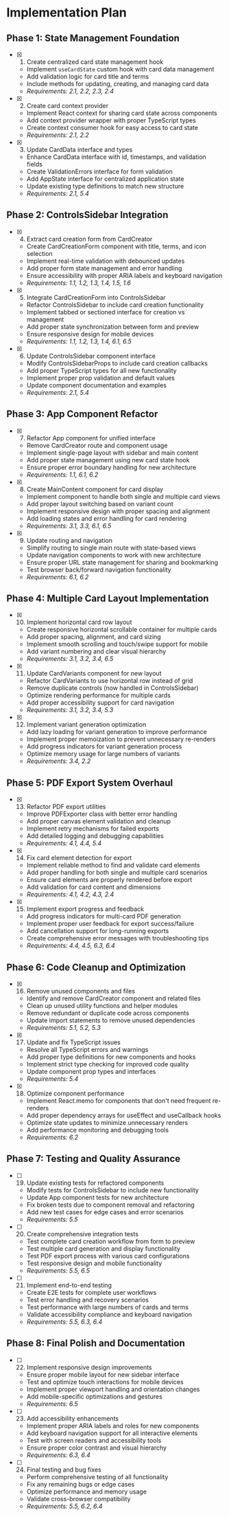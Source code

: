 # Implementation Plan

## Phase 1: State Management Foundation

- [x] 1. Create centralized card state management hook
  - Implement `useCardState` custom hook with card data management
  - Add validation logic for card title and terms
  - Include methods for updating, creating, and managing card data
  - _Requirements: 2.1, 2.2, 2.3, 2.4_

- [x] 2. Create card context provider
  - Implement React context for sharing card state across components
  - Add context provider wrapper with proper TypeScript types
  - Create context consumer hook for easy access to card state
  - _Requirements: 2.1, 2.2_

- [x] 3. Update CardData interface and types
  - Enhance CardData interface with id, timestamps, and validation fields
  - Create ValidationErrors interface for form validation
  - Add AppState interface for centralized application state
  - Update existing type definitions to match new structure
  - _Requirements: 2.1, 5.4_

## Phase 2: ControlsSidebar Integration

- [x] 4. Extract card creation form from CardCreator
  - Create CardCreationForm component with title, terms, and icon selection
  - Implement real-time validation with debounced updates
  - Add proper form state management and error handling
  - Ensure accessibility with proper ARIA labels and keyboard navigation
  - _Requirements: 1.1, 1.2, 1.3, 1.4, 1.5, 1.6_

- [x] 5. Integrate CardCreationForm into ControlsSidebar
  - Refactor ControlsSidebar to include card creation functionality
  - Implement tabbed or sectioned interface for creation vs management
  - Add proper state synchronization between form and preview
  - Ensure responsive design for mobile devices
  - _Requirements: 1.1, 1.2, 1.3, 1.4, 6.1, 6.5_

- [x] 6. Update ControlsSidebar component interface
  - Modify ControlsSidebarProps to include card creation callbacks
  - Add proper TypeScript types for all new functionality
  - Implement proper prop validation and default values
  - Update component documentation and examples
  - _Requirements: 2.1, 5.4_

## Phase 3: App Component Refactor

- [x] 7. Refactor App component for unified interface
  - Remove CardCreator route and component usage
  - Implement single-page layout with sidebar and main content
  - Add proper state management using new card state hook
  - Ensure proper error boundary handling for new architecture
  - _Requirements: 1.1, 6.1, 6.2_

- [x] 8. Create MainContent component for card display
  - Implement component to handle both single and multiple card views
  - Add proper layout switching based on variant count
  - Implement responsive design with proper spacing and alignment
  - Add loading states and error handling for card rendering
  - _Requirements: 3.1, 3.3, 6.1, 6.5_

- [x] 9. Update routing and navigation
  - Simplify routing to single main route with state-based views
  - Update navigation components to work with new architecture
  - Ensure proper URL state management for sharing and bookmarking
  - Test browser back/forward navigation functionality
  - _Requirements: 6.1, 6.2_

## Phase 4: Multiple Card Layout Implementation

- [x] 10. Implement horizontal card row layout
  - Create responsive horizontal scrollable container for multiple cards
  - Add proper spacing, alignment, and card sizing
  - Implement smooth scrolling and touch/swipe support for mobile
  - Add variant numbering and clear visual hierarchy
  - _Requirements: 3.1, 3.2, 3.4, 6.5_

- [x] 11. Update CardVariants component for new layout
  - Refactor CardVariants to use horizontal row instead of grid
  - Remove duplicate controls (now handled in ControlsSidebar)
  - Optimize rendering performance for multiple cards
  - Add proper accessibility support for card navigation
  - _Requirements: 3.1, 3.2, 3.4, 5.3_

- [x] 12. Implement variant generation optimization
  - Add lazy loading for variant generation to improve performance
  - Implement proper memoization to prevent unnecessary re-renders
  - Add progress indicators for variant generation process
  - Optimize memory usage for large numbers of variants
  - _Requirements: 3.4, 2.2_

## Phase 5: PDF Export System Overhaul

- [x] 13. Refactor PDF export utilities
  - Improve PDFExporter class with better error handling
  - Add proper canvas element validation and cleanup
  - Implement retry mechanisms for failed exports
  - Add detailed logging and debugging capabilities
  - _Requirements: 4.1, 4.4, 5.4_

- [x] 14. Fix card element detection for export
  - Implement reliable method to find and validate card elements
  - Add proper handling for both single and multiple card scenarios
  - Ensure card elements are properly rendered before export
  - Add validation for card content and dimensions
  - _Requirements: 4.1, 4.2, 4.3, 2.4_

- [x] 15. Implement export progress and feedback
  - Add progress indicators for multi-card PDF generation
  - Implement proper user feedback for export success/failure
  - Add cancellation support for long-running exports
  - Create comprehensive error messages with troubleshooting tips
  - _Requirements: 4.4, 4.5, 6.3, 6.4_

## Phase 6: Code Cleanup and Optimization

- [x] 16. Remove unused components and files
  - Identify and remove CardCreator component and related files
  - Clean up unused utility functions and helper modules
  - Remove redundant or duplicate code across components
  - Update import statements to remove unused dependencies
  - _Requirements: 5.1, 5.2, 5.3_

- [x] 17. Update and fix TypeScript issues
  - Resolve all TypeScript errors and warnings
  - Add proper type definitions for new components and hooks
  - Implement strict type checking for improved code quality
  - Update component prop types and interfaces
  - _Requirements: 5.4_

- [x] 18. Optimize component performance
  - Implement React.memo for components that don't need frequent re-renders
  - Add proper dependency arrays for useEffect and useCallback hooks
  - Optimize state updates to minimize unnecessary renders
  - Add performance monitoring and debugging tools
  - _Requirements: 6.2_

## Phase 7: Testing and Quality Assurance

- [ ] 19. Update existing tests for refactored components
  - Modify tests for ControlsSidebar to include new functionality
  - Update App component tests for new architecture
  - Fix broken tests due to component removal and refactoring
  - Add new test cases for edge cases and error scenarios
  - _Requirements: 5.5_

- [ ] 20. Create comprehensive integration tests
  - Test complete card creation workflow from form to preview
  - Test multiple card generation and display functionality
  - Test PDF export process with various card configurations
  - Test responsive design and mobile functionality
  - _Requirements: 5.5, 6.5_

- [ ] 21. Implement end-to-end testing
  - Create E2E tests for complete user workflows
  - Test error handling and recovery scenarios
  - Test performance with large numbers of cards and terms
  - Validate accessibility compliance and keyboard navigation
  - _Requirements: 5.5, 6.3, 6.4_

## Phase 8: Final Polish and Documentation

- [ ] 22. Implement responsive design improvements
  - Ensure proper mobile layout for new sidebar interface
  - Test and optimize touch interactions for mobile devices
  - Implement proper viewport handling and orientation changes
  - Add mobile-specific optimizations and gestures
  - _Requirements: 6.5_

- [ ] 23. Add accessibility enhancements
  - Implement proper ARIA labels and roles for new components
  - Add keyboard navigation support for all interactive elements
  - Test with screen readers and accessibility tools
  - Ensure proper color contrast and visual hierarchy
  - _Requirements: 6.3, 6.4_

- [ ] 24. Final testing and bug fixes
  - Perform comprehensive testing of all functionality
  - Fix any remaining bugs or edge cases
  - Optimize performance and memory usage
  - Validate cross-browser compatibility
  - _Requirements: 5.5, 6.2, 6.4_